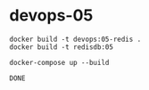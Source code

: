 # devops-05

```
docker build -t devops:05-redis .
docker build -t redisdb:05

docker-compose up --build

DONE
```
